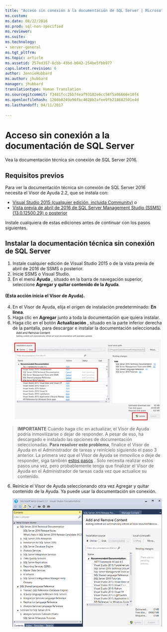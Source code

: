 ```yaml
---
title: "Acceso sin conexión a la documentación de SQL Server | Microsoft Docs"
ms.custom: 
ms.date: 08/22/2016
ms.prod: sql-non-specified
ms.reviewer: 
ms.suite: 
ms.technology:
- server-general
ms.tgt_pltfrm: 
ms.topic: article
ms.assetid: 257ed357-8cbb-43bd-b042-254be5fbb977
caps.latest.revision: 6
author: JennieHubbard
ms.author: jhubbard
manager: jhubbard
translationtype: Human Translation
ms.sourcegitcommit: f3481fcc2bb74eaf93182e6cc58f5a06666e10f4
ms.openlocfilehash: 1266b0249a96fbc4828b2afee9fb218682501e4d
ms.lasthandoff: 04/11/2017

---
```

# <a name="sql-server-documentation-offline-access"></a>Acceso sin conexión a la documentación de SQL Server

Vea la documentación técnica sin conexión de SQL Server 2016.
  
## <a name="prerequisites"></a>Requisitos previos
Para ver la documentación técnica sin conexión de SQL Server 2016 necesita el Visor de Ayuda 2.2, que se instala con: 
- [Visual Studio 2015 (cualquier edición, incluida Community)](https://www.visualstudio.com/products/visual-studio-community-vs.aspx) o
- [Vista previa de abril de 2016 de SQL Server Management Studio (SSMS) (13.0.12500.29) o posterior](https://msdn.microsoft.com/library/mt238290.aspx)

Instale cualquiera de estas ediciones antes de continuar con los pasos siguientes.
  
## <a name="install-sql-server-offline-technical-documentation"></a>Instalar la documentación técnica sin conexión de SQL Server 

1. Instale cualquier edición de Visual Studio 2015 o de la vista previa de abril de 2016 de SSMS o posterior. 
2. Inicie SSMS o Visual Studio.
3. En el menú **Ayuda** , situado en la barra de navegación superior, seleccione  **Agregar y quitar contenido de la Ayuda**. 

#### <a name="this-action-launches-the-helpviewer"></a>(Esta acción inicia el Visor de Ayuda).

4. En el Visor de Ayuda, elija el origen de instalación predeterminado: **En línea**. 
5. Haga clic en **Agregar** junto a toda la documentación que quiera instalar.
6. Haga clic en el botón **Actualización** , situado en la parte inferior derecha de la pantalla, para descargar e instalar la documentación seleccionada.
![Carga contenido sin conexión](../sql-server/media/load-offline-content.png) 

 >**IMPORTANTE** Cuando haga clic en actualizar, el Visor de Ayuda podría inmovilizarse o dejar de responder. A pesar de eso, ha descargado e instalado las opciones de documentación seleccionadas. **Para resolver este problema**, finalice el Visor de Ayuda en el Administrador de tareas y reinícielo siguiendo el paso 3 anterior. La primera vez que el Visor de Ayuda se inmovilice o deje de responder, siga también [estos pasos](https://msdn.microsoft.com/library/mt654096.aspx) . Solo necesita realizar estos pasos una vez, pero probablemente tenga que finalizar el Visor de Ayuda en el Administrador de tareas cada vez que actualice su contenido.  
6. Reinicie el Visor de Ayuda seleccionando otra vez Agregar y quitar contenido de la Ayuda. Ya puede usar la documentación sin conexión.



   ![Documentación sin conexión lista para su uso](../sql-server/media/offline-ready-to-use.png)




